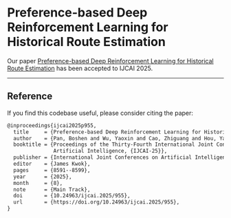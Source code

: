 # Preference-based Deep Reinforcement Learning for Historical Route Estimation
Our paper [Preference-based Deep Reinforcement Learning for Historical Route Estimation](https://www.ijcai.org/proceedings/2025/0955.pdf) has been accepted to IJCAI 2025.

***
## Reference
If you find this codebase useful, please consider citing the paper:
```latex
@inproceedings{ijcai2025p955,
  title     = {Preference-based Deep Reinforcement Learning for Historical Route Estimation},
  author    = {Pan, Boshen and Wu, Yaoxin and Cao, Zhiguang and Hou, Yaqing and Zou, Guangyu and Zhang, Qiang},
  booktitle = {Proceedings of the Thirty-Fourth International Joint Conference on
               Artificial Intelligence, {IJCAI-25}},
  publisher = {International Joint Conferences on Artificial Intelligence Organization},
  editor    = {James Kwok},
  pages     = {8591--8599},
  year      = {2025},
  month     = {8},
  note      = {Main Track},
  doi       = {10.24963/ijcai.2025/955},
  url       = {https://doi.org/10.24963/ijcai.2025/955},
}
```
